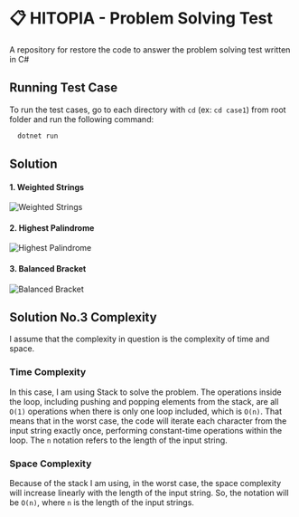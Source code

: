 # 📋 HITOPIA - Problem Solving Test

A repository for restore the code to answer the problem solving test written in C#


## Running Test Case

To run the test cases, go to each directory with `cd` (ex: `cd case1`) from root folder and run the following command:

```bash
  dotnet run
```


## Solution

#### 1. Weighted Strings

![Weighted Strings](img/case1)

#### 2. Highest Palindrome 

![Highest Palindrome](img/case2)

#### 3. Balanced Bracket

![Balanced Bracket](img/case3)

## Solution No.3 Complexity

I assume that the complexity in question is the complexity of time and space.
### Time Complexity
In this case, I am using Stack to solve the problem. The operations inside the loop, including pushing and popping elements from the stack, are all `O(1)` operations when there is only one loop included, which is `O(n)`. That means that in the worst case, the code will iterate each character from the input string exactly once, performing constant-time operations within the loop. The `n` notation refers to the length of the input string.

### Space Complexity
Because of the stack I am using, in the worst case, the space complexity will increase linearly with the length of the input string. So, the notation will be `O(n)`, where `n` is the length of the input strings.
